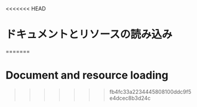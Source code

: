 
<<<<<<< HEAD
# ドキュメントとリソースの読み込み
=======
# Document and resource loading
>>>>>>> fb4fc33a2234445808100ddc9f5e4dcec8b3d24c
